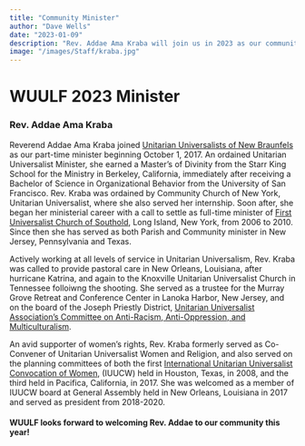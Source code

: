 ```yaml
---
title: "Community Minister"
author: "Dave Wells"
date: "2023-01-09"
description: "Rev. Addae Ama Kraba will join us in 2023 as our community minister"
image: "/images/Staff/kraba.jpg"
---
```


# WUULF 2023 Minister

### Rev. Addae Ama Kraba 

Reverend Addae Ama Kraba joined [Unitarian Universalists of New Braunfels](https://www.uunb.org/) as our part-time minister beginning October 1, 2017. An ordained Unitarian Universalist Minister, she earned a Master’s of Divinity from the Starr King School for the Ministry in Berkeley, California, immediately after receiving a Bachelor of Science in Organizational Behavior from the University of San Francisco. Rev. Kraba was ordained by Community Church of New York, Unitarian Universalist, where she also served her internship. Soon after, she began her ministerial career with a call to settle as full-time minister of [First Universalist Church of Southold](http://firstuniversalistsouthold.org/), Long Island, New York, from 2006 to 2010. Since then she has served as both Parish and Community minister in New Jersey, Pennsylvania and Texas.

Actively working at all levels of service in Unitarian Universalism, Rev. Kraba was called to provide pastoral care in New Orleans, Louisiana, after hurricane Katrina, and again to the Knoxville Unitarian Universalist Church in Tennessee folloiwng the shooting. She served as a trustee for the Murray Grove Retreat and Conference Center in Lanoka Harbor, New Jersey, and on the board of the Joseph Priestly District, [Unitarian Universalist Association’s Committee on Anti-Racism, Anti-Oppression, and Multiculturalism](https://www.uuma.org/page/comaraom).

An avid supporter of women’s rights, Rev. Kraba formerly served as Co-Convener of Unitarian Universalist Women and Religion, and also served on the planning committees of both the first [International Unitarian Universalist Convocation of Women](https://www.intlwomensconvo.org/), (IUUCW) held in Houston, Texas, in 2008, and the third held in Pacifica, California, in 2017. She was welcomed as a member of IUUCW board at General Assembly held in New Orleans, Louisiana in 2017 and served as president from 2018-2020.

#### WUULF looks forward to welcoming Rev. Addae to our community this year!